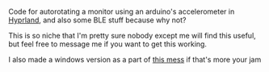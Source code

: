 Code for autorotating a monitor using an arduino's accelerometer in [Hyprland](https://hyprland.org), and also some BLE stuff because why not?

This is so niche that I'm pretty sure nobody except me will find this useful, but feel free to message me if you want to get this working.

I also made a windows version as a part of [this mess](https://github.com/romner-set/everythingdoer) if that's more your jam
